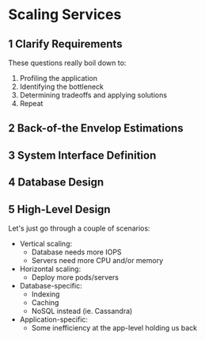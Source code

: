 # Scaling Services

## 1 Clarify Requirements

These questions really boil down to:

1. Profiling the application
2. Identifying the bottleneck
3. Determining tradeoffs and applying solutions
4. Repeat

## 2 Back-of-the Envelop Estimations

## 3 System Interface Definition

## 4 Database Design

## 5 High-Level Design

Let's just go through a couple of scenarios:

- Vertical scaling:
  - Database needs more IOPS
  - Servers need more CPU and/or memory
- Horizontal scaling:
  - Deploy more pods/servers
- Database-specific:
  - Indexing
  - Caching
  - NoSQL instead (ie. Cassandra)
- Application-specific:
  - Some inefficiency at the app-level holding us back
